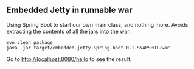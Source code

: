 ## Embedded Jetty in runnable war

Using Spring Boot to start our own main class, and nothing more.
Avoids extracting the contents of all the jars into the war.

```console
mvn clean package
java -jar target/embedded-jetty-spring-boot-0.1-SNAPSHOT.war
```

Go to [http://localhost:8080/hello](http://localhost:8080/hello) to see the result.
